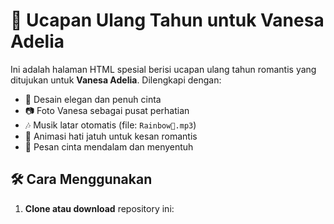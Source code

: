 # 🎂 Ucapan Ulang Tahun untuk Vanesa Adelia

Ini adalah halaman HTML spesial berisi ucapan ulang tahun romantis yang ditujukan untuk **Vanesa Adelia**. Dilengkapi dengan:

- 💖 Desain elegan dan penuh cinta
- 📷 Foto Vanesa sebagai pusat perhatian
- 🎶 Musik latar otomatis (file: `Rainbow🌈.mp3`)
- 🎈 Animasi hati jatuh untuk kesan romantis
- 📄 Pesan cinta mendalam dan menyentuh

## 🛠 Cara Menggunakan

1. **Clone atau download** repository ini:
